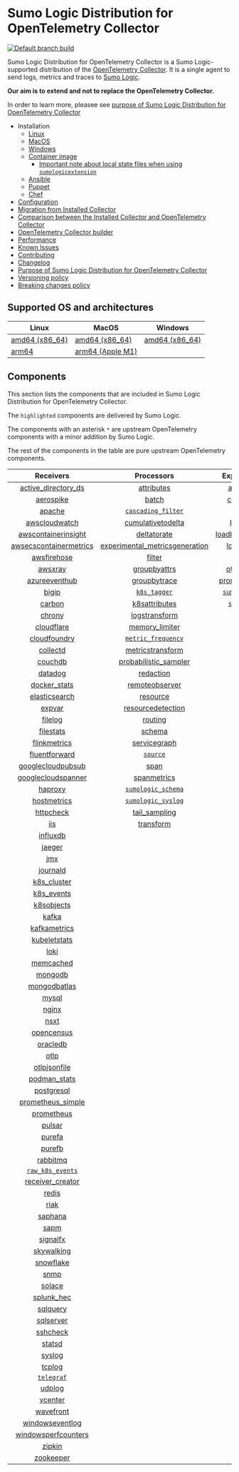 # Sumo Logic Distribution for OpenTelemetry Collector

[![Default branch build](https://github.com/SumoLogic/sumologic-otel-collector/actions/workflows/dev_builds.yml/badge.svg)](https://github.com/SumoLogic/sumologic-otel-collector/actions/workflows/dev_builds.yml)

Sumo Logic Distribution for OpenTelemetry Collector is a Sumo Logic-supported distribution of the [OpenTelemetry Collector][otc_link].
It is a single agent to send logs, metrics and traces to [Sumo Logic][sumologic].

**Our aim is to extend and not to replace the OpenTelemetry Collector.**

In order to learn more, pleasee see [purpose of Sumo Logic Distribution for OpenTelemetry Collector][purpose]

[otc_link]: https://github.com/open-telemetry/opentelemetry-collector
[sumologic]: https://www.sumologic.com

- Installation
  - [Linux][linux_installation]
  - [MacOS][macos_installation]
  - [Windows][windows_installation]
  - [Container image](/docs/installation.md#container-image)
    - [Important note about local state files when using `sumologicextension`](/docs/installation.md#important-note-about-local-state-files-when-using-sumologicextension)
  - [Ansible](/docs/installation.md#ansible)
  - [Puppet](/docs/installation.md#puppet)
  - [Chef](/docs/installation.md#chef)
- [Configuration](docs/configuration.md)
- [Migration from Installed Collector](docs/migration.md)
- [Comparison between the Installed Collector and OpenTelemetry Collector](docs/comparison.md)
- [OpenTelemetry Collector builder](./otelcolbuilder/README.md)
- [Performance]
- [Known Issues][known issues]
- [Contributing](./CONTRIBUTING.md)
- [Changelog](./CHANGELOG.md)
- [Purpose of Sumo Logic Distribution for OpenTelemetry Collector][purpose]
- [Versioning policy][versioning]
- [Breaking changes policy][breaking]

[linux_installation]: https://help.sumologic.com/docs/send-data/opentelemetry-collector/install-collector-linux/
[macos_installation]: https://help.sumologic.com/docs/send-data/opentelemetry-collector/install-collector-macos/
[windows_installation]: https://help.sumologic.com/docs/send-data/opentelemetry-collector/install-collector-windows/
[performance]: https://help.sumologic.com/docs/send-data/opentelemetry-collector/#performance
[known issues]: https://help.sumologic.com/docs/send-data/opentelemetry-collector/troubleshooting-faq/#known-issues
[purpose]: https://help.sumologic.com/docs/send-data/opentelemetry-collector/sumo-logic-opentelemetry-vs-opentelemetry-upstream-relationship/
[versioning]: https://help.sumologic.com/docs/send-data/opentelemetry-collector/sumo-logic-opentelemetry-vs-opentelemetry-upstream-relationship/#versioning-policy
[breaking]: https://help.sumologic.com/docs/send-data/opentelemetry-collector/sumo-logic-opentelemetry-vs-opentelemetry-upstream-relationship/#versioning-policy

## Supported OS and architectures

| Linux                         | MacOS                         | Windows                     |
|-------------------------------|-------------------------------|-----------------------------|
| [amd64 (x86_64)][linux_amd64] | [amd64 (x86_64)][mac_amd64]   | [amd64 (x86_64)][win_amd64] |
| [arm64][linux_arm64]          | [arm64 (Apple M1)][mac_arm64] |                             |

[linux_amd64]: ./docs/installation.md#linux-on-amd64-x86-64
[linux_arm64]: ./docs/installation.md#linux-on-arm64
[mac_amd64]: ./docs/installation.md#macos-on-amd64-x86-64
[mac_arm64]: ./docs/installation.md#macos-on-arm64-apple-m1-x86-64
[win_amd64]: ./docs/installation.md#windows

## Components

This section lists the components that are included in Sumo Logic Distribution for OpenTelemetry Collector.

The `highlighted` components are delivered by Sumo Logic.

The components with an asterisk `*` are upstream OpenTelemetry components with a minor addition by Sumo Logic.

The rest of the components in the table are pure upstream OpenTelemetry components.

|                        Receivers                         |                          Processors                          |               Exporters                |                  Extensions                  |              Connectors               |
|:--------------------------------------------------------:|:------------------------------------------------------------:|:--------------------------------------:|:--------------------------------------------:|:-------------------------------------:|
|     [active_directory_ds][activedirectorydsreceiver]     |              [attributes][attributesprocessor]               |         [awss3][awss3exporter]         |       [asapclient][asapauthextension]        |      [forward][forwardconnector]      |
|              [aerospike][aerospikereceiver]              |                   [batch][batchprocessor]                    |        [carbon][carbonexporter]        |             [awsproxy][awsproxy]             |        [count][countconnector]        |
|                 [apache][apachereceiver]                 |        [`cascading_filter`][cascadingfilterprocessor]        |          [file][fileexporter]          |       [basicauth][basicauthextension]        | [servicegraph][servicegraphconnector] |
|          [awscloudwatch][awscloudwatchreceiver]          |       [cumulativetodelta][cumulativetodeltaprocessor]        |         [kafka][kafkaexporter]         | [bearertokenauth][bearertokenauthextension]  |  [spanmetrics][spanmetricsconnector]  |
|    [awscontainerinsight][awscontainerinsightreceiver]    |             [deltatorate][deltatorateprocessor]              | [loadbalancing][loadbalancingexporter] |           [db_storage][dbstorage]            |                                       |
| [awsecscontainermetrics][awsecscontainermetricsreceiver] | [experimental_metricsgeneration][metricsgenerationprocessor] |       [logging][loggingexporter]       |      [docker_observer][dockerobserver]       |                                       |
|            [awsfirehose][awsfirehosereceiver]            |                  [filter][filterprocessor]                   |          [otlp][otlpexporter]          |         [ecs_observer][ecsobserver]          |                                       |
|                [awsxray][awsxrayreceiver]                |            [groupbyattrs][groupbyattrsprocessor]             |      [otlphttp][otlphttpexporter]      |     [ecs_task_observer][ecstaskobserver]     |                                       |
|          [azureeventhub][azureeventhubreceiver]          |            [groupbytrace][groupbytraceprocessor]             |    [prometheus][prometheusexporter]    |         [file_storage][filestorage]          |                                       |
|                  [bigip][bigipreceiver]                  |                 [`k8s_tagger`][k8sprocessor]                 |    [`sumologic`][sumologicexporter]    |   [headerssetter][headerssetterextension]    |                                       |
|                 [carbon][carbonreceiver]                 |           [k8sattributes][k8sattributesprocessor]            |       [`syslog`][syslogexporter]       |     [health_check][healthcheckextension]     |                                       |
|                 [chrony][chronyreceiver]                 |           [logstransform][logstransformprocessor]            |                                        |        [host_observer][hostobserver]         |                                       |
|             [cloudflare][cloudflarereceiver]             |           [memory_limiter][memorylimiterprocessor]           |                                        |       [http_forwarder][httpforwarder]        |                                       |
|           [cloudfoundry][cloudfoundryreceiver]           |        [`metric_frequency`][metricfrequencyprocessor]        |                                        | [jaegerremotesampling][jaegerremotesampling] |                                       |
|               [collectd][collectdreceiver]               |        [metricstransform][metricstransformprocessor]         |                                        |         [k8s_observer][k8sobserver]          |                                       |
|                [couchdb][couchdbreceiver]                |    [probabilistic_sampler][probabilisticsamplerprocessor]    |                                        |      [memory_ballast][ballastextension]      |                                       |
|                [datadog][datadogreceiver]                |               [redaction][redactionprocessor]                |                                        |  [oauth2client][oauth2clientauthextension]   |                                       |
|           [docker_stats][dockerstatsreceiver]            |          [remoteobserver][remoteobserverprocessor]           |                                        |          [oidc][oidcauthextension]           |                                       |
|          [elasticsearch][elasticsearchreceiver]          |                [resource][resourceprocessor]                 |                                        |           [pprof][pprofextension]            |                                       |
|                 [expvar][expvarreceiver]                 |       [resourcedetection][resourcedetectionprocessor]        |                                        |       [sigv4auth][sigv4authextension]        |                                       |
|                [filelog][filelogreceiver]                |                 [routing][routingprocessor]                  |                                        |      [`sumologic`][sumologicextension]       |                                       |
|              [filestats][filestatsreceiver]              |                  [schema][schemaprocessor]                   |                                        |          [zpages][zpagesextension]           |                                       |
|           [flinkmetrics][flinkmetricsreceiver]           |            [servicegraph][servicegraphprocessor]             |                                        |                                              |                                       |
|          [fluentforward][fluentforwardreceiver]          |                 [`source`][sourceprocessor]                  |                                        |                                              |                                       |
|      [googlecloudpubsub][googlecloudpubsubreceiver]      |                    [span][spanprocessor]                     |                                        |                                              |                                       |
|     [googlecloudspanner][googlecloudspannerreceiver]     |             [spanmetrics][spanmetricsprocessor]              |                                        |                                              |                                       |
|                [haproxy][haproxyreceiver]                |        [`sumologic_schema`][sumologicschemaprocessor]        |                                        |                                              |                                       |
|            [hostmetrics][hostmetricsreceiver]            |        [`sumologic_syslog`][sumologicsyslogprocessor]        |                                        |                                              |                                       |
|              [httpcheck][httpcheckreceiver]              |            [tail_sampling][tailsamplingprocessor]            |                                        |                                              |                                       |
|                    [iis][iisreceiver]                    |               [transform][transformprocessor]                |                                        |                                              |                                       |
|               [influxdb][influxdbreceiver]               |                                                              |                                        |                                              |                                       |
|                 [jaeger][jaegerreceiver]                 |                                                              |                                        |                                              |                                       |
|                    [jmx][jmxreceiver]                    |                                                              |                                        |                                              |                                       |
|               [journald][journaldreceiver]               |                                                              |                                        |                                              |                                       |
|            [k8s_cluster][k8sclusterreceiver]             |                                                              |                                        |                                              |                                       |
|             [k8s_events][k8seventsreceiver]              |                                                              |                                        |                                              |                                       |
|             [k8sobjects][k8sobjectsreceiver]             |                                                              |                                        |                                              |                                       |
|                  [kafka][kafkareceiver]                  |                                                              |                                        |                                              |                                       |
|           [kafkametrics][kafkametricsreceiver]           |                                                              |                                        |                                              |                                       |
|           [kubeletstats][kubeletstatsreceiver]           |                                                              |                                        |                                              |                                       |
|                   [loki][lokireceiver]                   |                                                              |                                        |                                              |                                       |
|              [memcached][memcachedreceiver]              |                                                              |                                        |                                              |                                       |
|                [mongodb][mongodbreceiver]                |                                                              |                                        |                                              |                                       |
|           [mongodbatlas][mongodbatlasreceiver]           |                                                              |                                        |                                              |                                       |
|                  [mysql][mysqlreceiver]                  |                                                              |                                        |                                              |                                       |
|                  [nginx][nginxreceiver]                  |                                                              |                                        |                                              |                                       |
|                   [nsxt][nsxtreceiver]                   |                                                              |                                        |                                              |                                       |
|             [opencensus][opencensusreceiver]             |                                                              |                                        |                                              |                                       |
|               [oracledb][oracledbreceiver]               |                                                              |                                        |                                              |                                       |
|                   [otlp][otlpreceiver]                   |                                                              |                                        |                                              |                                       |
|           [otlpjsonfile][otlpjsonfilereceiver]           |                                                              |                                        |                                              |                                       |
|              [podman_stats][podmanreceiver]              |                                                              |                                        |                                              |                                       |
|             [postgresql][postgresqlreceiver]             |                                                              |                                        |                                              |                                       |
|      [prometheus_simple][simpleprometheusreceiver]       |                                                              |                                        |                                              |                                       |
|             [prometheus][prometheusreceiver]             |                                                              |                                        |                                              |                                       |
|                 [pulsar][pulsarreceiver]                 |                                                              |                                        |                                              |                                       |
|                 [purefa][purefareceiver]                 |                                                              |                                        |                                              |                                       |
|                 [purefb][purefbreceiver]                 |                                                              |                                        |                                              |                                       |
|               [rabbitmq][rabbitmqreceiver]               |                                                              |                                        |                                              |                                       |
|         [`raw_k8s_events`][rawk8seventsreceiver]         |                                                              |                                        |                                              |                                       |
|           [receiver_creator][receivercreator]            |                                                              |                                        |                                              |                                       |
|                  [redis][redisreceiver]                  |                                                              |                                        |                                              |                                       |
|                   [riak][riakreceiver]                   |                                                              |                                        |                                              |                                       |
|                [saphana][saphanareceiver]                |                                                              |                                        |                                              |                                       |
|                   [sapm][sapmreceiver]                   |                                                              |                                        |                                              |                                       |
|               [signalfx][signalfxreceiver]               |                                                              |                                        |                                              |                                       |
|             [skywalking][skywalkingreceiver]             |                                                              |                                        |                                              |                                       |
|              [snowflake][snowflakereceiver]              |                                                              |                                        |                                              |                                       |
|                   [snmp][snmpreceiver]                   |                                                              |                                        |                                              |                                       |
|                 [solace][solacereceiver]                 |                                                              |                                        |                                              |                                       |
|             [splunk_hec][splunkhecreceiver]              |                                                              |                                        |                                              |                                       |
|               [sqlquery][sqlqueryreceiver]               |                                                              |                                        |                                              |                                       |
|              [sqlserver][sqlserverreceiver]              |                                                              |                                        |                                              |                                       |
|               [sshcheck][sshcheckreceiver]               |                                                              |                                        |                                              |                                       |
|                 [statsd][statsdreceiver]                 |                                                              |                                        |                                              |                                       |
|                 [syslog][syslogreceiver]                 |                                                              |                                        |                                              |                                       |
|                 [tcplog][tcplogreceiver]                 |                                                              |                                        |                                              |                                       |
|              [`telegraf`][telegrafreceiver]              |                                                              |                                        |                                              |                                       |
|                 [udplog][udplogreceiver]                 |                                                              |                                        |                                              |                                       |
|                [vcenter][vcenterreceiver]                |                                                              |                                        |                                              |                                       |
|              [wavefront][wavefrontreceiver]              |                                                              |                                        |                                              |                                       |
|        [windowseventlog][windowseventlogreceiver]        |                                                              |                                        |                                              |                                       |
|    [windowsperfcounters][windowsperfcountersreceiver]    |                                                              |                                        |                                              |                                       |
|                 [zipkin][zipkinreceiver]                 |                                                              |                                        |                                              |                                       |
|              [zookeeper][zookeeperreceiver]              |                                                              |                                        |                                              |                                       |

[activedirectorydsreceiver]: https://github.com/open-telemetry/opentelemetry-collector-contrib/tree/v0.84.0/receiver/activedirectorydsreceiver
[aerospikereceiver]: https://github.com/open-telemetry/opentelemetry-collector-contrib/tree/v0.84.0/receiver/aerospikereceiver
[apachereceiver]: https://github.com/open-telemetry/opentelemetry-collector-contrib/tree/v0.84.0/receiver/apachereceiver
[awscloudwatchreceiver]: https://github.com/open-telemetry/opentelemetry-collector-contrib/tree/v0.84.0/receiver/awscloudwatchreceiver
[awscontainerinsightreceiver]: https://github.com/open-telemetry/opentelemetry-collector-contrib/tree/v0.84.0/receiver/awscontainerinsightreceiver
[awsecscontainermetricsreceiver]: https://github.com/open-telemetry/opentelemetry-collector-contrib/tree/v0.84.0/receiver/awsecscontainermetricsreceiver
[awsfirehosereceiver]: https://github.com/open-telemetry/opentelemetry-collector-contrib/tree/v0.84.0/receiver/awsfirehosereceiver
[awsxrayreceiver]: https://github.com/open-telemetry/opentelemetry-collector-contrib/tree/v0.84.0/receiver/awsxrayreceiver
[azureeventhubreceiver]: https://github.com/open-telemetry/opentelemetry-collector-contrib/tree/v0.84.0/receiver/azureeventhubreceiver
[bigipreceiver]: https://github.com/open-telemetry/opentelemetry-collector-contrib/tree/v0.84.0/receiver/bigipreceiver
[carbonreceiver]: https://github.com/open-telemetry/opentelemetry-collector-contrib/tree/v0.84.0/receiver/carbonreceiver
[chronyreceiver]: https://github.com/open-telemetry/opentelemetry-collector-contrib/tree/v0.84.0/receiver/chronyreceiver
[cloudfoundryreceiver]: https://github.com/open-telemetry/opentelemetry-collector-contrib/tree/v0.84.0/receiver/cloudfoundryreceiver
[cloudflarereceiver]: https://github.com/open-telemetry/opentelemetry-collector-contrib/tree/v0.84.0/receiver/cloudflarereceiver
[collectdreceiver]: https://github.com/open-telemetry/opentelemetry-collector-contrib/tree/v0.84.0/receiver/collectdreceiver
[couchdbreceiver]: https://github.com/open-telemetry/opentelemetry-collector-contrib/tree/v0.84.0/receiver/couchdbreceiver
[datadogreceiver]: https://github.com/open-telemetry/opentelemetry-collector-contrib/tree/v0.84.0/receiver/datadogreceiver
[dockerstatsreceiver]: https://github.com/open-telemetry/opentelemetry-collector-contrib/tree/v0.84.0/receiver/dockerstatsreceiver
[elasticsearchreceiver]: https://github.com/open-telemetry/opentelemetry-collector-contrib/tree/v0.84.0/receiver/elasticsearchreceiver
[expvarreceiver]: https://github.com/open-telemetry/opentelemetry-collector-contrib/tree/v0.84.0/receiver/expvarreceiver
[filelogreceiver]: https://github.com/open-telemetry/opentelemetry-collector-contrib/tree/v0.84.0/receiver/filelogreceiver
[filestatsreceiver]: https://github.com/open-telemetry/opentelemetry-collector-contrib/tree/v0.84.0/receiver/filestatsreceiver
[flinkmetricsreceiver]: https://github.com/open-telemetry/opentelemetry-collector-contrib/tree/v0.84.0/receiver/flinkmetricsreceiver
[fluentforwardreceiver]: https://github.com/open-telemetry/opentelemetry-collector-contrib/tree/v0.84.0/receiver/fluentforwardreceiver
[googlecloudpubsubreceiver]: https://github.com/open-telemetry/opentelemetry-collector-contrib/tree/v0.84.0/receiver/googlecloudpubsubreceiver
[googlecloudspannerreceiver]: https://github.com/open-telemetry/opentelemetry-collector-contrib/tree/v0.84.0/receiver/googlecloudspannerreceiver
[haproxyreceiver]: https://github.com/open-telemetry/opentelemetry-collector-contrib/tree/v0.84.0/receiver/haproxyreceiver
[hostmetricsreceiver]: https://github.com/open-telemetry/opentelemetry-collector-contrib/tree/v0.84.0/receiver/hostmetricsreceiver
[httpcheckreceiver]: https://github.com/open-telemetry/opentelemetry-collector-contrib/tree/v0.84.0/receiver/httpcheckreceiver
[iisreceiver]: https://github.com/open-telemetry/opentelemetry-collector-contrib/tree/v0.84.0/receiver/iisreceiver
[influxdbreceiver]: https://github.com/open-telemetry/opentelemetry-collector-contrib/tree/v0.84.0/receiver/influxdbreceiver
[jaegerreceiver]: https://github.com/open-telemetry/opentelemetry-collector-contrib/tree/v0.84.0/receiver/jaegerreceiver
[jmxreceiver]: https://github.com/open-telemetry/opentelemetry-collector-contrib/tree/v0.84.0/receiver/jmxreceiver
[journaldreceiver]: https://github.com/open-telemetry/opentelemetry-collector-contrib/tree/v0.84.0/receiver/journaldreceiver
[k8sclusterreceiver]: https://github.com/open-telemetry/opentelemetry-collector-contrib/tree/v0.84.0/receiver/k8sclusterreceiver
[k8seventsreceiver]: https://github.com/open-telemetry/opentelemetry-collector-contrib/tree/v0.84.0/receiver/k8seventsreceiver
[k8sobjectsreceiver]: https://github.com/open-telemetry/opentelemetry-collector-contrib/tree/v0.84.0/receiver/k8sobjectsreceiver
[kafkareceiver]: https://github.com/open-telemetry/opentelemetry-collector-contrib/tree/v0.84.0/receiver/kafkareceiver
[kafkametricsreceiver]: https://github.com/open-telemetry/opentelemetry-collector-contrib/tree/v0.84.0/receiver/kafkametricsreceiver
[kubeletstatsreceiver]: https://github.com/open-telemetry/opentelemetry-collector-contrib/tree/v0.84.0/receiver/kubeletstatsreceiver
[lokireceiver]: https://github.com/open-telemetry/opentelemetry-collector-contrib/tree/v0.84.0/receiver/lokireceiver
[memcachedreceiver]: https://github.com/open-telemetry/opentelemetry-collector-contrib/tree/v0.84.0/receiver/memcachedreceiver
[mongodbreceiver]: https://github.com/open-telemetry/opentelemetry-collector-contrib/tree/v0.84.0/receiver/mongodbreceiver
[mongodbatlasreceiver]: https://github.com/open-telemetry/opentelemetry-collector-contrib/tree/v0.84.0/receiver/mongodbatlasreceiver
[mysqlreceiver]: https://github.com/open-telemetry/opentelemetry-collector-contrib/tree/v0.84.0/receiver/mysqlreceiver
[nginxreceiver]: https://github.com/open-telemetry/opentelemetry-collector-contrib/tree/v0.84.0/receiver/nginxreceiver
[nsxtreceiver]: https://github.com/open-telemetry/opentelemetry-collector-contrib/tree/v0.84.0/receiver/nsxtreceiver
[opencensusreceiver]: https://github.com/open-telemetry/opentelemetry-collector-contrib/tree/v0.84.0/receiver/opencensusreceiver
[oracledbreceiver]: https://github.com/open-telemetry/opentelemetry-collector-contrib/tree/v0.84.0/receiver/oracledbreceiver
[otlpreceiver]: https://github.com/open-telemetry/opentelemetry-collector/tree/v0.84.0/receiver/otlpreceiver
[otlpjsonfilereceiver]: https://github.com/open-telemetry/opentelemetry-collector-contrib/tree/v0.84.0/receiver/otlpjsonfilereceiver
[podmanreceiver]: https://github.com/open-telemetry/opentelemetry-collector-contrib/tree/v0.84.0/receiver/podmanreceiver
[postgresqlreceiver]: https://github.com/open-telemetry/opentelemetry-collector-contrib/tree/v0.84.0/receiver/postgresqlreceiver
[simpleprometheusreceiver]: https://github.com/open-telemetry/opentelemetry-collector-contrib/tree/v0.84.0/receiver/simpleprometheusreceiver
[prometheusreceiver]: https://github.com/open-telemetry/opentelemetry-collector-contrib/tree/v0.84.0/receiver/prometheusreceiver
[pulsarreceiver]: https://github.com/open-telemetry/opentelemetry-collector-contrib/tree/v0.84.0/receiver/pulsarreceiver
[purefareceiver]: https://github.com/open-telemetry/opentelemetry-collector-contrib/tree/v0.84.0/receiver/purefareceiver
[purefbreceiver]: https://github.com/open-telemetry/opentelemetry-collector-contrib/tree/v0.84.0/receiver/purefbreceiver
[rabbitmqreceiver]: https://github.com/open-telemetry/opentelemetry-collector-contrib/tree/v0.84.0/receiver/rabbitmqreceiver
[rawk8seventsreceiver]: ./pkg/receiver/rawk8seventsreceiver
[receivercreator]: https://github.com/open-telemetry/opentelemetry-collector-contrib/tree/v0.84.0/receiver/receivercreator
[redisreceiver]: https://github.com/open-telemetry/opentelemetry-collector-contrib/tree/v0.84.0/receiver/redisreceiver
[riakreceiver]: https://github.com/open-telemetry/opentelemetry-collector-contrib/tree/v0.84.0/receiver/riakreceiver
[saphanareceiver]: https://github.com/open-telemetry/opentelemetry-collector-contrib/tree/v0.84.0/receiver/saphanareceiver
[sapmreceiver]: https://github.com/open-telemetry/opentelemetry-collector-contrib/tree/v0.84.0/receiver/sapmreceiver
[signalfxreceiver]: https://github.com/open-telemetry/opentelemetry-collector-contrib/tree/v0.84.0/receiver/signalfxreceiver
[skywalkingreceiver]: https://github.com/open-telemetry/opentelemetry-collector-contrib/tree/v0.84.0/receiver/skywalkingreceiver
[snmpreceiver]: https://github.com/open-telemetry/opentelemetry-collector-contrib/tree/v0.84.0/receiver/snmpreceiver
[snowflakereceiver]: https://github.com/open-telemetry/opentelemetry-collector-contrib/tree/v0.84.0/receiver/snowflakereceiver
[solacereceiver]: https://github.com/open-telemetry/opentelemetry-collector-contrib/tree/v0.84.0/receiver/solacereceiver
[splunkhecreceiver]: https://github.com/open-telemetry/opentelemetry-collector-contrib/tree/v0.84.0/receiver/splunkhecreceiver
[sqlqueryreceiver]: https://github.com/open-telemetry/opentelemetry-collector-contrib/tree/v0.84.0/receiver/sqlqueryreceiver
[sqlserverreceiver]: https://github.com/open-telemetry/opentelemetry-collector-contrib/tree/v0.84.0/receiver/sqlserverreceiver
[sshcheckreceiver]: https://github.com/open-telemetry/opentelemetry-collector-contrib/tree/v0.84.0/receiver/sshcheckreceiver
[statsdreceiver]: https://github.com/open-telemetry/opentelemetry-collector-contrib/tree/v0.84.0/receiver/statsdreceiver
[syslogreceiver]: https://github.com/open-telemetry/opentelemetry-collector-contrib/tree/v0.84.0/receiver/syslogreceiver
[tcplogreceiver]: https://github.com/open-telemetry/opentelemetry-collector-contrib/tree/v0.84.0/receiver/tcplogreceiver
[telegrafreceiver]: ./pkg/receiver/telegrafreceiver
[udplogreceiver]: https://github.com/open-telemetry/opentelemetry-collector-contrib/tree/v0.84.0/receiver/udplogreceiver
[vcenterreceiver]: https://github.com/open-telemetry/opentelemetry-collector-contrib/tree/v0.84.0/receiver/vcenterreceiver
[wavefrontreceiver]: https://github.com/open-telemetry/opentelemetry-collector-contrib/tree/v0.84.0/receiver/wavefrontreceiver
[windowseventlogreceiver]: https://github.com/open-telemetry/opentelemetry-collector-contrib/tree/v0.84.0/receiver/windowseventlogreceiver
[windowsperfcountersreceiver]: https://github.com/open-telemetry/opentelemetry-collector-contrib/tree/v0.84.0/receiver/windowsperfcountersreceiver
[zipkinreceiver]: https://github.com/open-telemetry/opentelemetry-collector-contrib/tree/v0.84.0/receiver/zipkinreceiver
[zookeeperreceiver]: https://github.com/open-telemetry/opentelemetry-collector-contrib/tree/v0.84.0/receiver/zookeeperreceiver

[attributesprocessor]: https://github.com/open-telemetry/opentelemetry-collector-contrib/tree/v0.84.0/processor/attributesprocessor
[batchprocessor]: https://github.com/open-telemetry/opentelemetry-collector/tree/v0.84.0/processor/batchprocessor
[cascadingfilterprocessor]: ./pkg/processor/cascadingfilterprocessor
[cumulativetodeltaprocessor]: https://github.com/open-telemetry/opentelemetry-collector-contrib/tree/v0.84.0/processor/cumulativetodeltaprocessor
[deltatorateprocessor]: https://github.com/open-telemetry/opentelemetry-collector-contrib/tree/v0.84.0/processor/deltatorateprocessor
[metricsgenerationprocessor]: https://github.com/open-telemetry/opentelemetry-collector-contrib/tree/v0.84.0/processor/metricsgenerationprocessor
[filterprocessor]: https://github.com/open-telemetry/opentelemetry-collector-contrib/tree/v0.84.0/processor/filterprocessor
[groupbyattrsprocessor]: https://github.com/open-telemetry/opentelemetry-collector-contrib/tree/v0.84.0/processor/groupbyattrsprocessor
[groupbytraceprocessor]: https://github.com/open-telemetry/opentelemetry-collector-contrib/tree/v0.84.0/processor/groupbytraceprocessor
[k8sprocessor]: ./pkg/processor/k8sprocessor
[k8sattributesprocessor]: https://github.com/open-telemetry/opentelemetry-collector-contrib/tree/v0.84.0/processor/k8sattributesprocessor
[logstransformprocessor]: https://github.com/open-telemetry/opentelemetry-collector-contrib/tree/v0.84.0/processor/logstransformprocessor
[memorylimiterprocessor]: https://github.com/open-telemetry/opentelemetry-collector/tree/v0.84.0/processor/memorylimiterprocessor
[metricfrequencyprocessor]: ./pkg/processor/metricfrequencyprocessor
[metricstransformprocessor]: https://github.com/open-telemetry/opentelemetry-collector-contrib/tree/v0.84.0/processor/metricstransformprocessor
[probabilisticsamplerprocessor]: https://github.com/open-telemetry/opentelemetry-collector-contrib/tree/v0.84.0/processor/probabilisticsamplerprocessor
[redactionprocessor]: https://github.com/open-telemetry/opentelemetry-collector-contrib/tree/v0.84.0/processor/redactionprocessor
[remoteobserverprocessor]: https://github.com/open-telemetry/opentelemetry-collector-contrib/tree/v0.84.0/processor/resourceprocessor
[resourceprocessor]: https://github.com/open-telemetry/opentelemetry-collector-contrib/tree/v0.84.0/processor/remoteobserverprocessor
[resourcedetectionprocessor]: https://github.com/open-telemetry/opentelemetry-collector-contrib/tree/v0.84.0/processor/resourcedetectionprocessor
[routingprocessor]: https://github.com/open-telemetry/opentelemetry-collector-contrib/tree/v0.84.0/processor/routingprocessor
[schemaprocessor]: https://github.com/open-telemetry/opentelemetry-collector-contrib/tree/v0.84.0/processor/schemaprocessor
[servicegraphprocessor]: https://github.com/open-telemetry/opentelemetry-collector-contrib/tree/v0.84.0/processor/servicegraphprocessor
[sourceprocessor]: ./pkg/processor/sourceprocessor
[spanprocessor]: https://github.com/open-telemetry/opentelemetry-collector-contrib/tree/v0.84.0/processor/spanprocessor
[spanmetricsprocessor]: https://github.com/open-telemetry/opentelemetry-collector-contrib/tree/v0.84.0/processor/spanmetricsprocessor
[sumologicschemaprocessor]: ./pkg/processor/sumologicschemaprocessor
[sumologicsyslogprocessor]: ./pkg/processor/sumologicsyslogprocessor
[tailsamplingprocessor]: https://github.com/open-telemetry/opentelemetry-collector-contrib/tree/v0.84.0/processor/tailsamplingprocessor
[transformprocessor]: https://github.com/open-telemetry/opentelemetry-collector-contrib/tree/v0.84.0/processor/transformprocessor

[awss3exporter]: https://github.com/open-telemetry/opentelemetry-collector-contrib/tree/v0.84.0/exporter/awss3exporter
[carbonexporter]: https://github.com/open-telemetry/opentelemetry-collector-contrib/tree/v0.84.0/exporter/carbonexporter
[fileexporter]: https://github.com/open-telemetry/opentelemetry-collector-contrib/tree/v0.84.0/exporter/fileexporter
[kafkaexporter]: https://github.com/open-telemetry/opentelemetry-collector-contrib/tree/v0.84.0/exporter/kafkaexporter
[loadbalancingexporter]: https://github.com/open-telemetry/opentelemetry-collector-contrib/tree/v0.84.0/exporter/loadbalancingexporter
[loggingexporter]: https://github.com/open-telemetry/opentelemetry-collector/tree/v0.84.0/exporter/loggingexporter
[otlpexporter]: https://github.com/open-telemetry/opentelemetry-collector/tree/v0.84.0/exporter/otlpexporter
[otlphttpexporter]: https://github.com/open-telemetry/opentelemetry-collector/tree/v0.84.0/exporter/otlphttpexporter
[prometheusexporter]: https://github.com/open-telemetry/opentelemetry-collector-contrib/tree/v0.84.0/exporter/prometheusexporter
[sumologicexporter]: ./pkg/exporter/sumologicexporter
[syslogexporter]: ./pkg/exporter/syslogexporter

[asapauthextension]: https://github.com/open-telemetry/opentelemetry-collector-contrib/tree/v0.84.0/extension/asapauthextension
[awsproxy]: https://github.com/open-telemetry/opentelemetry-collector-contrib/tree/v0.84.0/extension/awsproxy
[basicauthextension]: https://github.com/open-telemetry/opentelemetry-collector-contrib/tree/v0.84.0/extension/basicauthextension
[bearertokenauthextension]: https://github.com/open-telemetry/opentelemetry-collector-contrib/tree/v0.84.0/extension/bearertokenauthextension
[dbstorage]: https://github.com/open-telemetry/opentelemetry-collector-contrib/tree/v0.84.0/extension/storage/dbstorage
[dockerobserver]: https://github.com/open-telemetry/opentelemetry-collector-contrib/tree/v0.84.0/extension/observer/dockerobserver
[ecsobserver]: https://github.com/open-telemetry/opentelemetry-collector-contrib/tree/v0.84.0/extension/observer/ecsobserver
[ecstaskobserver]: https://github.com/open-telemetry/opentelemetry-collector-contrib/tree/v0.84.0/extension/observer/ecstaskobserver
[filestorage]: https://github.com/open-telemetry/opentelemetry-collector-contrib/tree/v0.84.0/extension/storage/filestorage
[headerssetterextension]: https://github.com/open-telemetry/opentelemetry-collector-contrib/tree/v0.84.0/extension/headerssetterextension
[healthcheckextension]: https://github.com/open-telemetry/opentelemetry-collector-contrib/tree/v0.84.0/extension/healthcheckextension
[hostobserver]: https://github.com/open-telemetry/opentelemetry-collector-contrib/tree/v0.84.0/extension/observer/hostobserver
[httpforwarder]: https://github.com/open-telemetry/opentelemetry-collector-contrib/tree/v0.84.0/extension/httpforwarder
[jaegerremotesampling]: https://github.com/open-telemetry/opentelemetry-collector-contrib/tree/v0.84.0/extension/jaegerremotesampling
[k8sobserver]: https://github.com/open-telemetry/opentelemetry-collector-contrib/tree/v0.84.0/extension/observer/k8sobserver
[ballastextension]: https://github.com/open-telemetry/opentelemetry-collector/tree/v0.84.0/extension/ballastextension
[oauth2clientauthextension]: https://github.com/open-telemetry/opentelemetry-collector-contrib/tree/v0.84.0/extension/oauth2clientauthextension
[oidcauthextension]: https://github.com/open-telemetry/opentelemetry-collector-contrib/tree/v0.84.0/extension/oidcauthextension
[pprofextension]: https://github.com/open-telemetry/opentelemetry-collector-contrib/tree/v0.84.0/extension/pprofextension
[sigv4authextension]: https://github.com/open-telemetry/opentelemetry-collector-contrib/tree/v0.84.0/extension/sigv4authextension
[sumologicextension]: ./pkg/extension/sumologicextension
[zpagesextension]: https://github.com/open-telemetry/opentelemetry-collector/tree/v0.84.0/extension/zpagesextension

[forwardconnector]: https://github.com/open-telemetry/opentelemetry-collector/tree/v0.84.0/connector/forwardconnector
[countconnector]: https://github.com/open-telemetry/opentelemetry-collector-contrib/tree/v0.84.0/connector/countconnector
[servicegraphconnector]: https://github.com/open-telemetry/opentelemetry-collector-contrib/tree/v0.84.0/connector/servicegraphconnector
[spanmetricsconnector]: https://github.com/open-telemetry/opentelemetry-collector-contrib/tree/v0.84.0/connector/spanmetricsconnector
